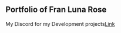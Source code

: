 ## Portfolio of Fran Luna Rose


My Discord for my Development projects[Link](https://discord.gg/RuFCDdaHyN)
